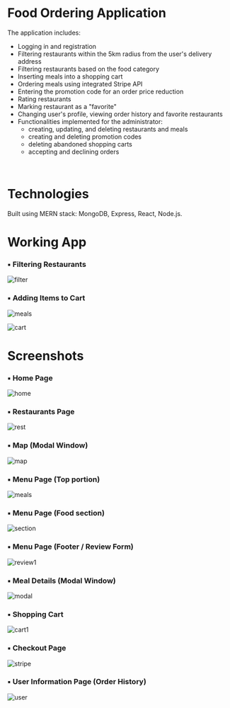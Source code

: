 # Food Ordering Application
The application includes: 
  - Logging in and registration 
  - Filtering restaurants within the 5km radius from the user's delivery address
  - Filtering restaurants based on the food category
  - Inserting meals into a shopping cart
  - Ordering meals using integrated Stripe API
  - Entering the promotion code for an order price reduction
  - Rating restaurants
  - Marking restaurant as a "favorite"
  - Changing user's profile, viewing order history and favorite restaurants
  - Functionalities implemented for the administrator:
    * creating, updating, and deleting restaurants and meals
    * creating and deleting promotion codes
    * deleting abandoned shopping carts
    * accepting and declining orders 
<br>

# Technologies
Built using MERN stack: MongoDB, Express, React, Node.js.



# Working App 

### ▪ Filtering Restaurants 
![filter](https://user-images.githubusercontent.com/91408364/135135568-8813d1b8-128d-4f8e-ac50-08f856970959.gif)

### ▪ Adding Items to Cart
![meals](https://user-images.githubusercontent.com/91408364/135084055-fd87b794-aed6-4d65-b236-04e46ae5e1f0.gif)

![cart](https://user-images.githubusercontent.com/91408364/135095589-f8516caf-7239-48a1-8ae3-9796058a293d.gif)

# Screenshots

### ▪ Home Page
![home](https://user-images.githubusercontent.com/91408364/134937893-c8c6de03-4aec-4361-9333-94a8cb3c40f6.png)

### ▪ Restaurants Page
![rest](https://user-images.githubusercontent.com/91408364/134945760-cc462e76-42d0-4973-92e6-76501128a664.png)

### ▪ Map (Modal Window)
![map](https://user-images.githubusercontent.com/91408364/135073739-8450a629-58cb-4cc6-b41d-943cc2f5addb.png)

### ▪ Menu Page (Top portion)
![meals](https://user-images.githubusercontent.com/91408364/134946634-05052cb1-a6fc-4c90-a608-5a8f973ffb2c.png)

### ▪ Menu Page (Food section)
![section](https://user-images.githubusercontent.com/91408364/134951874-cc3f6882-36fb-4861-a4dc-f68ec55194e1.png)

### ▪ Menu Page (Footer / Review Form)
![review1](https://user-images.githubusercontent.com/91408364/135068363-805e8e0a-6777-4435-9b7a-a9b466811e15.png)

### ▪ Meal Details (Modal Window)
![modal](https://user-images.githubusercontent.com/91408364/135072976-a239638f-0648-4907-852a-d38670d0bc70.png)

### ▪ Shopping Cart 
![cart1](https://user-images.githubusercontent.com/91408364/135070138-098c5f8a-65e3-48a9-9792-b46c955e192b.png)

### ▪ Checkout Page
![stripe](https://user-images.githubusercontent.com/91408364/135071754-fe6447f8-3bd5-4834-aa0e-78a0efda6dcd.png)

### ▪ User Information Page (Order History)
![user](https://user-images.githubusercontent.com/91408364/135074673-f0b8539c-69de-4737-baeb-a026dd8a5454.png)




 
